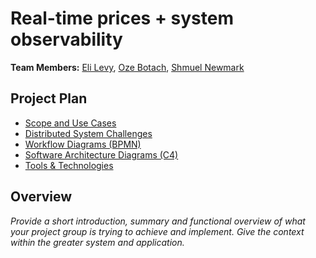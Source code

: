 # Real-time prices + system observability

**Team Members:** [Eli Levy](mailto:emlevy1@mail.yu.edu), [Oze Botach](mailto:oze@obotach.com), [Shmuel Newmark](mailto:snewmark@mail.yu.edu)

## Project Plan

- [Scope and Use Cases](Scope.md)
- [Distributed System Challenges](challenges.md)
- [Workflow Diagrams (BPMN)](workflow.md)
- [Software Architecture Diagrams (C4)](architecture.md)
- [Tools & Technologies](technologies.md)

## Overview

_Provide a short introduction, summary and functional overview of what your project group is trying to achieve and implement. Give the context within the greater system and application._
